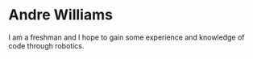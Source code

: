 # Andre Williams

I am a freshman and I hope to gain some experience and knowledge of code through robotics.
